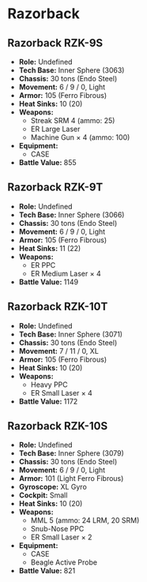 # Razorback
## Razorback RZK-9S
- **Role:** Undefined
- **Tech Base:** Inner Sphere (3063)
- **Chassis:** 30 tons (Endo Steel)
- **Movement:** 6 / 9 / 0, Light
- **Armor:** 105 (Ferro Fibrous)
- **Heat Sinks:** 10 (20)
- **Weapons:**
  - Streak SRM 4 (ammo: 25)
  - ER Large Laser
  - Machine Gun × 4 (ammo: 100)
- **Equipment:**
  - CASE
- **Battle Value:** 855

## Razorback RZK-9T
- **Role:** Undefined
- **Tech Base:** Inner Sphere (3066)
- **Chassis:** 30 tons (Endo Steel)
- **Movement:** 6 / 9 / 0, Light
- **Armor:** 105 (Ferro Fibrous)
- **Heat Sinks:** 11 (22)
- **Weapons:**
  - ER PPC
  - ER Medium Laser × 4
- **Battle Value:** 1149

## Razorback RZK-10T
- **Role:** Undefined
- **Tech Base:** Inner Sphere (3071)
- **Chassis:** 30 tons (Endo Steel)
- **Movement:** 7 / 11 / 0, XL
- **Armor:** 105 (Ferro Fibrous)
- **Heat Sinks:** 10 (20)
- **Weapons:**
  - Heavy PPC
  - ER Small Laser × 4
- **Battle Value:** 1172

## Razorback RZK-10S
- **Role:** Undefined
- **Tech Base:** Inner Sphere (3079)
- **Chassis:** 30 tons (Endo Steel)
- **Movement:** 6 / 9 / 0, Light
- **Armor:** 101 (Light Ferro Fibrous)
- **Gyroscope:** XL Gyro
- **Cockpit:** Small
- **Heat Sinks:** 10 (20)
- **Weapons:**
  - MML 5 (ammo: 24 LRM, 20 SRM)
  - Snub-Nose PPC
  - ER Small Laser × 2
- **Equipment:**
  - CASE
  - Beagle Active Probe
- **Battle Value:** 821

